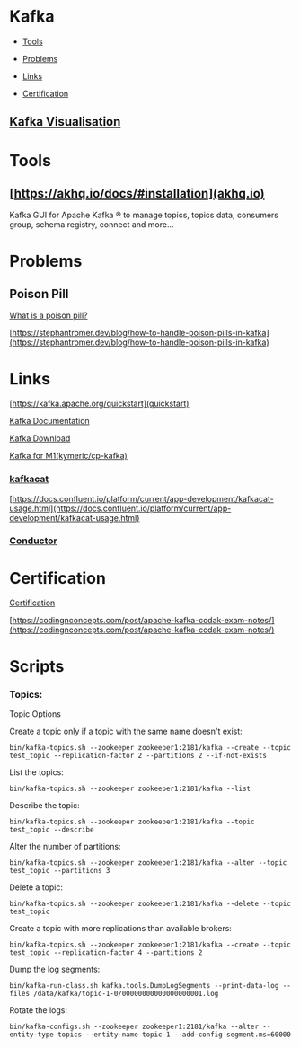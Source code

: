 
# Kafka

- [Tools](https://github.com/andrzejsydor/knowledge/blob/main/Kafka.md#tools)

- [Problems](https://github.com/andrzejsydor/knowledge/blob/main/Kafka.md#problems)

- [Links](https://github.com/andrzejsydor/knowledge/blob/main/Kafka.md#links)

- [Certification](https://github.com/andrzejsydor/knowledge/blob/main/Kafka.md#certification)

## [Kafka Visualisation](https://softwaremill.com/kafka-visualisation/)

# Tools

## [https://akhq.io/docs/#installation](akhq.io)

Kafka GUI for Apache Kafka ® to manage topics, topics data, consumers group, schema registry, connect and more...

# Problems

## Poison Pill

[What is a poison pill?](https://www.confluent.io/blog/spring-kafka-can-your-kafka-consumers-handle-a-poison-pill/#poison-pill)


[https://stephantromer.dev/blog/how-to-handle-poison-pills-in-kafka](https://stephantromer.dev/blog/how-to-handle-poison-pills-in-kafka)



# Links

[https://kafka.apache.org/quickstart](quickstart)

[Kafka Documentation](https://kafka.apache.org/documentation/)

[Kafka Download](https://kafka.apache.org/downloads)

[Kafka for M1(kymeric/cp-kafka)](https://hub.docker.com/r/kymeric/cp-kafka)


### [kafkacat](https://github.com/edenhill/kcat)

[https://docs.confluent.io/platform/current/app-development/kafkacat-usage.html](https://docs.confluent.io/platform/current/app-development/kafkacat-usage.html)

### [Conductor](https://www.conduktor.io/)

# Certification

[Certification](https://www.confluent.io/certification/)

[https://codingnconcepts.com/post/apache-kafka-ccdak-exam-notes/](https://codingnconcepts.com/post/apache-kafka-ccdak-exam-notes/)


# Scripts

### Topics:


Topic Options


Create a topic only if a topic with the same name doesn't exist: 

	bin/kafka-topics.sh --zookeeper zookeeper1:2181/kafka --create --topic test_topic --replication-factor 2 --partitions 2 --if-not-exists

List the topics: 

	bin/kafka-topics.sh --zookeeper zookeeper1:2181/kafka --list

Describe the topic: 

	bin/kafka-topics.sh --zookeeper zookeeper1:2181/kafka --topic test_topic --describe

Alter the number of partitions: 

	bin/kafka-topics.sh --zookeeper zookeeper1:2181/kafka --alter --topic test_topic --partitions 3

Delete a topic: 

	bin/kafka-topics.sh --zookeeper zookeeper1:2181/kafka --delete --topic test_topic

Create a topic with more replications than available brokers: 

	bin/kafka-topics.sh --zookeeper zookeeper1:2181/kafka --create --topic test_topic --replication-factor 4 --partitions 2

Dump the log segments: 

	bin/kafka-run-class.sh kafka.tools.DumpLogSegments --print-data-log --files /data/kafka/topic-1-0/00000000000000000001.log

Rotate the logs: 

	bin/kafka-configs.sh --zookeeper zookeeper1:2181/kafka --alter --entity-type topics --entity-name topic-1 --add-config segment.ms=60000

